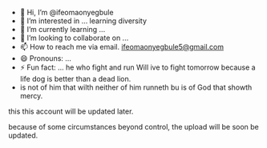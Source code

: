- 👋 Hi, I’m @ifeomaonyegbule
- 👀 I’m interested in ... learning diversity 
- 🌱 I’m currently learning ...
- 💞️ I’m looking to collaborate on ...
- 📫 How to reach me via email. ifeomaonyegbule5@gmail.com
- 😄 Pronouns: ...
- ⚡ Fun fact: ... he who fight and run Will ive to fight tomorrow because a life dog is better than a dead lion.
- is not of him that wilth neither of him runneth bu is of God that showth mercy.

<!---
ifeomaonyegbule/ifeomaonyegbule is a ✨ special ✨ repository because its `README.md` (this file) appears on your GitHub profile.
You can click the Preview link to take a look at your changes.
--->this this account will be updated later.
because of some circumstances beyond control, the upload will be soon be updated.
